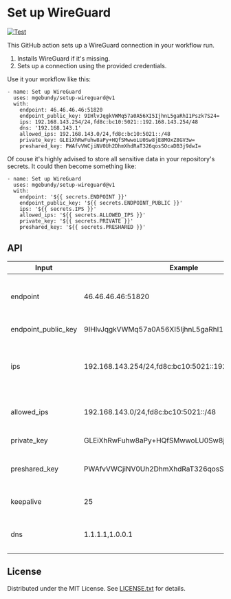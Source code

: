 Set up WireGuard
================

[![Test](https://github.com/mgebundy/setup-wireguard/actions/workflows/test.yml/badge.svg)](https://github.com/mgebundy/setup-wireguard/actions/workflows/test.yml)

This GitHub action sets up a WireGuard connection in your workflow run.

1. Installs WireGuard if it's missing.
2. Sets up a connection using the provided credentials.

Use it your workflow like this:

    - name: Set up WireGuard
      uses: mgebundy/setup-wireguard@v1
      with:
        endpoint: 46.46.46.46:51820
        endpoint_public_key: 9IHlvJqgkVWMq57a0A56XI5IjhnL5gaRhI1Pszk7S24=
        ips: 192.168.143.254/24,fd8c:bc10:5021::192.168.143.254/48
        dns: '192.168.143.1'
        allowed_ips: 192.168.143.0/24,fd8c:bc10:5021::/48
        private_key: GLEiXhRwFuhw8aPy+HQfSMwwoLU0Sw8jE8MOxZ8GV3w=
        preshared_key: PWAfvVWCjiNV0Uh2DhmXhdRaT326qosSOcaDB3j9dwI=

Of couse it's highly advised to store all sensitive data in your repository's
secrets.
It could then become something like:

    - name: Set up WireGuard
      uses: mgebundy/setup-wireguard@v1
      with:
        endpoint: '${{ secrets.ENDPOINT }}'
        endpoint_public_key: '${{ secrets.ENDPOINT_PUBLIC }}'
        ips: '${{ secrets.IPS }}'
        allowed_ips: '${{ secrets.ALLOWED_IPS }}'
        private_key: '${{ secrets.PRIVATE }}'
        preshared_key: '${{ secrets.PRESHARED }}'

API
---

| Input               | Example                                               | Description
| ------------------- | ----------------------------------------------------- | -----------
| endpoint            | 46.46.46.46:51820                                     | Endpoint to connect to in the HOST:PORT format.
| endpoint_public_key | 9IHlvJqgkVWMq57a0A56XI5IjhnL5gaRhI1Pszk7S24=          | Endpoint's public key.
| ips                 | 192.168.143.254/24,fd8c:bc10:5021::192.168.143.254/48 | Comma-separated list of IP addresses to assign to the VM.
| allowed_ips         | 192.168.143.0/24,fd8c:bc10:5021::/48                  | Comma-separated list of netmasks.
| private_key         | GLEiXhRwFuhw8aPy+HQfSMwwoLU0Sw8jE8MOxZ8GV3w=          | Private key of the VM.
| preshared_key       | PWAfvVWCjiNV0Uh2DhmXhdRaT326qosSOcaDB3j9dwI=          | Preshared key assigned to the VM.
| keepalive           | 25                                                    | Useful for NAT traversal.
| dns                 | 1.1.1.1,1.0.0.1                                       | Comma-separated list of DNS addresses.

License
-------

Distributed under the MIT License.
See [LICENSE.txt] for details.

[LICENSE.txt]: LICENSE.txt
